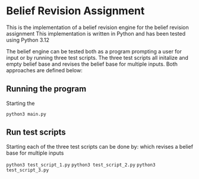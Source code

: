 # Belief Revision Assignment

This is the implementation of a belief revision engine for the belief revision assignment
This implementation is written in Python and has been tested using Python 3.12

The belief engine can be tested both as a program prompting a user for input or by running three test scripts. The three test scripts all initalize and empty belief base and revises the belief base for multiple inputs. Both approaches are defined below: 

## Running the program

Starting the 

``` python3 main.py ```


## Run test scripts

Starting each of the three test scripts can be done by: which revises a belief base for multiple inputs

``` python3 test_script_1.py ```
``` python3 test_script_2.py ```
``` python3 test_script_3.py ```